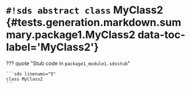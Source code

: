 # `#!sds abstract class` MyClass2 {#tests.generation.markdown.summary.package1.MyClass2 data-toc-label='MyClass2'}

??? quote "Stub code in `package1_module1.sdsstub`"

    ```sds linenums="5"
    class MyClass2
    ```

